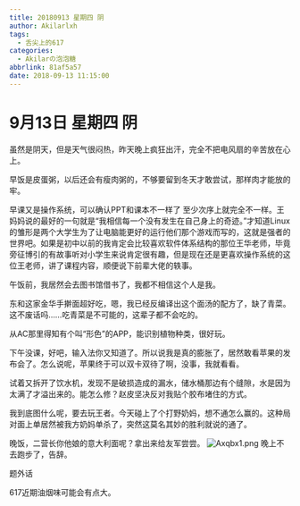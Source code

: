 ```yaml
---
title: 20180913 星期四 阴
author: Akilarlxh
tags:
  - 舌尖上的617
categories:
  - Akilarの泡泡糖
abbrlink: 81af5a57
date: 2018-09-13 11:15:00
---
```

# 9月13日 星期四 阴

虽然是阴天，但是天气很闷热，昨天晚上疯狂出汗，完全不把电风扇的辛苦放在心上。

早饭是皮蛋粥，以后还会有瘦肉粥的，不够要留到冬天才敢尝试，那样肉才能放的牢。

早课又是操作系统，可以确认PPT和课本不一样了 至少次序上就完全不一样。王妈妈说的最好的一句就是“我相信每一个没有发生在自己身上的奇迹。”才知道Linux的雏形是两个大学生为了让电脑能更好的运行他们那个游戏而写的，这就是强者的世界吧。如果是初中以前的我肯定会比较喜欢软件体系结构的那位王华老师，毕竟旁征博引的有故事听对小学生来说肯定很有趣，但是现在还是更喜欢操作系统的这位王老师，讲了课程内容，顺便说下前辈大佬的轶事。

午饭前，我居然会去图书馆借书了，我都不相信这个人是我。

东和这家金华手擀面超好吃，嗯，我已经反编译出这个面汤的配方了，缺了青菜。这不废话吗……吃青菜是不可能的，这辈子都不会吃的。

从AC那里得知有个叫“形色”的APP，能识别植物种类，很好玩。

下午没课，好吧，输入法你又知道了。所以说我是真的膨胀了，居然敢看苹果的发布会了。怎么说呢，苹果终于可以双卡双待了啊，没事，我就看看。

试着又拆开了饮水机，发现不是破损造成的漏水，储水桶那边有个缝隙，水是因为太满了才溢出来的。能怎么修？赵皮坚决反对我贴个胶布堵住的方式。

我到底图什么呢，要去玩王者。今天碰上了个打野奶妈，想不通怎么赢的。这种局对面上单居然被我方奶妈单杀了，突然这莫名其妙的胜利就说的通了。

晚饭，二营长你他娘的意大利面呢？拿出来给友军尝尝。
![Axqbx1.png](https://s2.ax1x.com/2019/04/17/Axqbx1.png)
晚上不去跑步了，告辞。

题外话

617近期油烟味可能会有点大。



